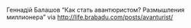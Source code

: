 Геннадій Балашов “Как стать авантюристом? Размышления миллионера”
via http://life.brabadu.com/posts/avanturist/

